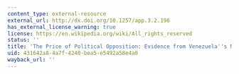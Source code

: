```yaml
---
content_type: external-resource
external_url: http://dx.doi.org/10.1257/app.3.2.196
has_external_license_warning: true
license: https://en.wikipedia.org/wiki/All_rights_reserved
status: ''
title: 'The Price of Political Opposition: Evidence from Venezuela''s Maisanta'
uid: 431642a8-4a7f-4240-bea5-e5492a58e4a0
wayback_url: ''
---
```

